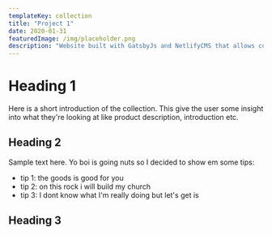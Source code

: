 ```yaml
---
templateKey: collection
title: "Project 1"
date: 2020-01-31
featuredImage: /img/placeholder.png
description: "Website built with GatsbyJs and NetlifyCMS that allows company to post lastest products and news."
---
```

# Heading 1

Here is a short introduction of the collection. This give the user some insight into what they're looking at like product description, introduction etc.

## Heading 2

Sample text here. Yo boi is going nuts so I decided to show em some tips: 
* tip 1: the goods is good for you 
* tip 2: on this rock i will build my church
* tip 3: I dont know what I'm really doing but let's get is

## Heading 3